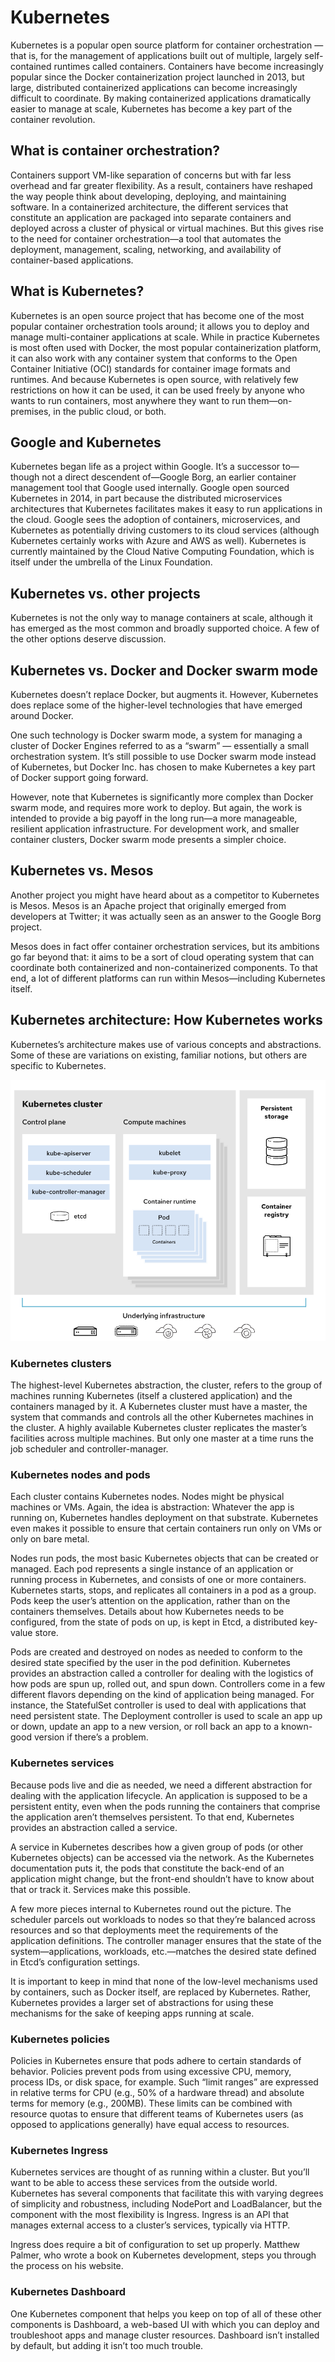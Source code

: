 # Kubernetes
Kubernetes is a popular open source platform for container orchestration — that is, for the management of applications built out of multiple, largely self-contained runtimes called containers. Containers have become increasingly popular since the Docker containerization project launched in 2013, but large, distributed containerized applications can become increasingly difficult to coordinate. By making containerized applications dramatically easier to manage at scale, Kubernetes has become a key part of the container revolution.

## What is container orchestration?
Containers support VM-like separation of concerns but with far less overhead and far greater flexibility. As a result, containers have reshaped the way people think about developing, deploying, and maintaining software. In a containerized architecture, the different services that constitute an application are packaged into separate containers and deployed across a cluster of physical or virtual machines. But this gives rise to the need for container orchestration—a tool that automates the deployment, management, scaling, networking, and availability of container-based applications.

## What is Kubernetes?
Kubernetes is an open source project that has become one of the most popular container orchestration tools around; it allows you to deploy and manage multi-container applications at scale. While in practice Kubernetes is most often used with Docker, the most popular containerization platform, it can also work with any container system that conforms to the Open Container Initiative (OCI) standards for container image formats and runtimes. And because Kubernetes is open source, with relatively few restrictions on how it can be used, it can be used freely by anyone who wants to run containers, most anywhere they want to run them—on-premises, in the public cloud, or both.

## Google and Kubernetes
Kubernetes began life as a project within Google. It’s a successor to—though not a direct descendent of—Google Borg, an earlier container management tool that Google used internally. Google open sourced Kubernetes in 2014, in part because the distributed microservices architectures that Kubernetes facilitates makes it easy to run applications in the cloud. Google sees the adoption of containers, microservices, and Kubernetes as potentially driving customers to its cloud services (although Kubernetes certainly works with Azure and AWS as well). Kubernetes is currently maintained by the Cloud Native Computing Foundation, which is itself under the umbrella of the Linux Foundation.

## Kubernetes vs. other projects
Kubernetes is not the only way to manage containers at scale, although it has emerged as the most common and broadly supported choice. A few of the other options deserve discussion.

## Kubernetes vs. Docker and Docker swarm mode
Kubernetes doesn’t replace Docker, but augments it. However, Kubernetes does replace some of the higher-level technologies that have emerged around Docker.

One such technology is Docker swarm mode, a system for managing a cluster of Docker Engines referred to as a “swarm” — essentially a small orchestration system. It’s still possible to use Docker swarm mode instead of Kubernetes, but Docker Inc. has chosen to make Kubernetes a key part of Docker support going forward.

However, note that Kubernetes is significantly more complex than Docker swarm mode, and requires more work to deploy. But again, the work is intended to provide a big payoff in the long run—a more manageable, resilient application infrastructure. For development work, and smaller container clusters, Docker swarm mode presents a simpler choice. 

## Kubernetes vs. Mesos
Another project you might have heard about as a competitor to Kubernetes is Mesos. Mesos is an Apache project that originally emerged from developers at Twitter; it was actually seen as an answer to the Google Borg project.

Mesos does in fact offer container orchestration services, but its ambitions go far beyond that: it aims to be a sort of cloud operating system that can coordinate both containerized and non-containerized components. To that end, a lot of different platforms can run within Mesos—including Kubernetes itself.

## Kubernetes architecture: How Kubernetes works
Kubernetes’s architecture makes use of various concepts and abstractions. Some of these are variations on existing, familiar notions, but others are specific to Kubernetes.

![](Images/k1.png)

### Kubernetes clusters
The highest-level Kubernetes abstraction, the cluster, refers to the group of machines running Kubernetes (itself a clustered application) and the containers managed by it. A Kubernetes cluster must have a master, the system that commands and controls all the other Kubernetes machines in the cluster. A highly available Kubernetes cluster replicates the master’s facilities across multiple machines. But only one master at a time runs the job scheduler and controller-manager.

### Kubernetes nodes and pods
Each cluster contains Kubernetes nodes. Nodes might be physical machines or VMs. Again, the idea is abstraction: Whatever the app is running on, Kubernetes handles deployment on that substrate. Kubernetes even makes it possible to ensure that certain containers run only on VMs or only on bare metal.

Nodes run pods, the most basic Kubernetes objects that can be created or managed. Each pod represents a single instance of an application or running process in Kubernetes, and consists of one or more containers. Kubernetes starts, stops, and replicates all containers in a pod as a group. Pods keep the user’s attention on the application, rather than on the containers themselves. Details about how Kubernetes needs to be configured, from the state of pods on up, is kept in Etcd, a distributed key-value store.

Pods are created and destroyed on nodes as needed to conform to the desired state specified by the user in the pod definition. Kubernetes provides an abstraction called a controller for dealing with the logistics of how pods are spun up, rolled out, and spun down. Controllers come in a few different flavors depending on the kind of application being managed. For instance, the StatefulSet controller is used to deal with applications that need persistent state. The Deployment controller is used to scale an app up or down, update an app to a new version, or roll back an app to a known-good version if there’s a problem.

### Kubernetes services
Because pods live and die as needed, we need a different abstraction for dealing with the application lifecycle. An application is supposed to be a persistent entity, even when the pods running the containers that comprise the application aren’t themselves persistent. To that end, Kubernetes provides an abstraction called a service.

A service in Kubernetes describes how a given group of pods (or other Kubernetes objects) can be accessed via the network. As the Kubernetes documentation puts it, the pods that constitute the back-end of an application might change, but the front-end shouldn’t have to know about that or track it. Services make this possible.

A few more pieces internal to Kubernetes round out the picture. The scheduler parcels out workloads to nodes so that they’re balanced across resources and so that deployments meet the requirements of the application definitions. The controller manager ensures that the state of the system—applications, workloads, etc.—matches the desired state defined in Etcd’s configuration settings.

It is important to keep in mind that none of the low-level mechanisms used by containers, such as Docker itself, are replaced by Kubernetes. Rather, Kubernetes provides a larger set of abstractions for using these mechanisms for the sake of keeping apps running at scale.

### Kubernetes policies
Policies in Kubernetes ensure that pods adhere to certain standards of behavior. Policies prevent pods from using excessive CPU, memory, process IDs, or disk space, for example. Such “limit ranges” are expressed in relative terms for CPU (e.g., 50% of a hardware thread) and absolute terms for memory (e.g., 200MB). These limits can be combined with resource quotas to ensure that different teams of Kubernetes users (as opposed to applications generally) have equal access to resources.

### Kubernetes Ingress
Kubernetes services are thought of as running within a cluster. But you’ll want to be able to access these services from the outside world. Kubernetes has several components that facilitate this with varying degrees of simplicity and robustness, including NodePort and LoadBalancer, but the component with the most flexibility is Ingress. Ingress is an API that manages external access to a cluster’s services, typically via HTTP.

Ingress does require a bit of configuration to set up properly. Matthew Palmer, who wrote a book on Kubernetes development, steps you through the process on his website.

### Kubernetes Dashboard
One Kubernetes component that helps you keep on top of all of these other components is Dashboard, a web-based UI with which you can deploy and troubleshoot apps and manage cluster resources. Dashboard isn’t installed by default, but adding it isn’t too much trouble.
